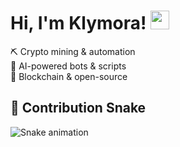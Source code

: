 # Hi, I'm Klymora! <img src="https://media.giphy.com/media/hvRJCLFzcasrR4ia7z/giphy.gif" width="30px">

⛏️ Crypto mining & automation  
🤖 AI-powered bots & scripts  
💾 Blockchain & open-source  

## 🐍 Contribution Snake  
![Snake animation](https://github.com/Klymora/Klymora/blob/output/github-contribution-grid-snake.svg)
